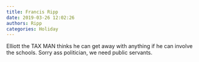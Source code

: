 ```yaml
---
title: Francis Ripp
date: 2019-03-26 12:02:26
authors: Ripp
categories: Holiday
---
```


 Elliott the TAX MAN thinks he can get away with anything if he can involve the schools. Sorry ass politician, we need public servants.